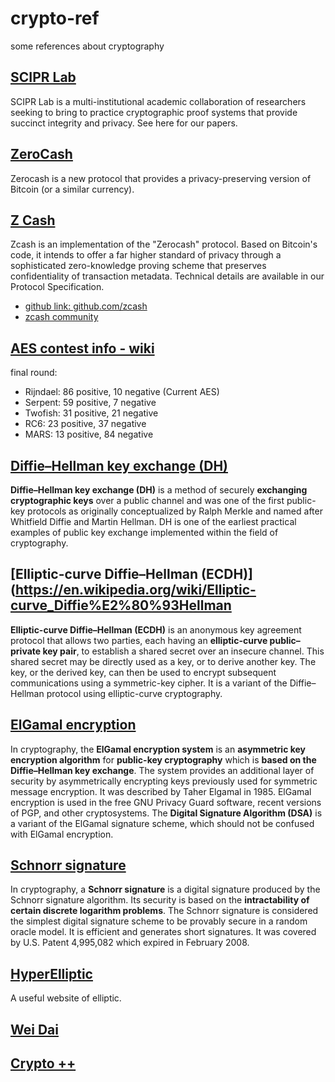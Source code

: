 # crypto-ref
some references about cryptography

## [SCIPR Lab](http://www.scipr-lab.org/)
SCIPR Lab is a multi-institutional academic collaboration of researchers seeking to bring to practice cryptographic proof systems that provide succinct integrity and privacy. See here for our papers.

## [ZeroCash](http://zerocash-project.org/)
Zerocash is a new protocol that provides a privacy-preserving version of Bitcoin (or a similar currency).

## [Z Cash](https://z.cash)
Zcash is an implementation of the "Zerocash" protocol. Based on Bitcoin's code, it intends to offer a far higher standard of privacy through a sophisticated zero-knowledge proving scheme that preserves confidentiality of transaction metadata. Technical details are available in our Protocol Specification.
* [github link: github.com/zcash](https://github.com/zcash)
* [zcash community](https://www.zcashcommunity.com/)

## [AES contest info - wiki](https://en.wikipedia.org/wiki/Advanced_Encryption_Standard_process#Selection_of_the_winner)
final round:

* Rijndael: 86 positive, 10 negative (Current AES)
* Serpent: 59 positive, 7 negative
* Twofish: 31 positive, 21 negative
* RC6: 23 positive, 37 negative
* MARS: 13 positive, 84 negative


## [Diffie–Hellman key exchange (DH)](https://en.wikipedia.org/wiki/Diffie%E2%80%93Hellman_key_exchange)
**Diffie–Hellman key exchange (DH)** is a method of securely **exchanging cryptographic keys** over a public channel and was one of the first public-key protocols as originally conceptualized by Ralph Merkle and named after Whitfield Diffie and Martin Hellman. DH is one of the earliest practical examples of public key exchange implemented within the field of cryptography.


## [Elliptic-curve Diffie–Hellman (ECDH)](https://en.wikipedia.org/wiki/Elliptic-curve_Diffie%E2%80%93Hellman
**Elliptic-curve Diffie–Hellman (ECDH)** is an anonymous key agreement protocol that allows two parties, each having an **elliptic-curve public–private key pair**, to establish a shared secret over an insecure channel. This shared secret may be directly used as a key, or to derive another key. The key, or the derived key, can then be used to encrypt subsequent communications using a symmetric-key cipher. It is a variant of the Diffie–Hellman protocol using elliptic-curve cryptography.

## [ElGamal encryption](https://en.wikipedia.org/wiki/ElGamal_encryption)
In cryptography, the **ElGamal encryption system** is an **asymmetric key encryption algorithm** for **public-key cryptography** which is **based on the Diffie–Hellman key exchange**. The system provides an additional layer of security by asymmetrically encrypting keys previously used for symmetric message encryption. It was described by Taher Elgamal in 1985. ElGamal encryption is used in the free GNU Privacy Guard software, recent versions of PGP, and other cryptosystems. The **Digital Signature Algorithm (DSA)** is a variant of the ElGamal signature scheme, which should not be confused with ElGamal encryption.

## [Schnorr signature](https://en.wikipedia.org/wiki/Schnorr_signature)
In cryptography, a **Schnorr signature** is a digital signature produced by the Schnorr signature algorithm. Its security is based on the **intractability of certain discrete logarithm problems**. The Schnorr signature is considered the simplest digital signature scheme to be provably secure in a random oracle model. It is efficient and generates short signatures. It was covered by U.S. Patent 4,995,082 which expired in February 2008.




## [HyperElliptic](http://hyperelliptic.org/)

A useful website of elliptic. 


## [Wei Dai](http://www.weidai.com/)

## [Crypto ++](https://www.cryptopp.com/)